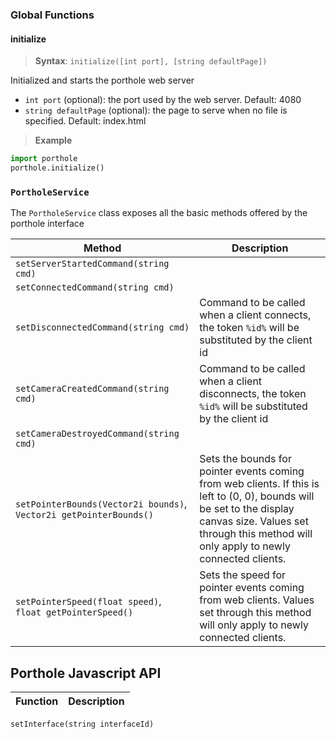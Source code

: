 ### Global Functions ###

#### initialize ####
> **Syntax**: `initialize([int port], [string defaultPage])`

Initialized and starts the porthole web server
- `int port` (optional): the port used by the web server. Default: 4080
- `string defaultPage` (optional): the page to serve when no file is specified. Default: index.html

> **Example**
```python
import porthole
porthole.initialize()
```




### `PortholeService` ###
The `PortholeService` class exposes all the basic methods offered by the porthole interface

| **Method** | **Description** |
---|---
`setServerStartedCommand(string cmd)` |
`setConnectedCommand(string cmd)` |
`setDisconnectedCommand(string cmd)` | Command to be called when a client connects, the token `%id%` will be substituted by the client id
`setCameraCreatedCommand(string cmd)` | Command to be called when a client disconnects, the token `%id%` will be substituted by the client id
`setCameraDestroyedCommand(string cmd)` |
`setPointerBounds(Vector2i bounds)`, `Vector2i getPointerBounds()` | Sets the bounds for pointer events coming from web clients. If this is left to (0, 0), bounds will be set to the display canvas size. Values set through this method will only apply to newly connected clients.|
`setPointerSpeed(float speed)`, `float getPointerSpeed()`| Sets the speed for pointer events coming from web clients. Values set through this method will only apply to newly connected clients.


## Porthole Javascript API ##
| **Function** | **Description** |
---|---
`setInterface(string interfaceId)`
